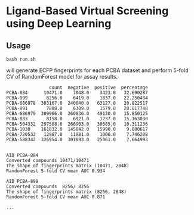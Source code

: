 # Ligand-Based Virtual Screening using Deep Learning

## Usage

```
bash run.sh
```

will generate ECFP fingerprints for each PCBA dataset and
perform 5-fold CV of RandomForest model for assay results.

```
                count  negative  positive  percentage
PCBA-884      10471.0    7048.0    3423.0   32.690287
PCBA-899       8256.0    6419.0    1837.0   22.250484
PCBA-686978  303167.0  240040.0   63127.0   20.822517
PCBA-891       7888.0    6309.0    1579.0   20.017748
PCBA-686979  309966.0  260836.0   49130.0   15.850125
PCBA-883       8158.0    6921.0    1237.0   15.163030
PCBA-504332  297588.0  266903.0   30685.0   10.311236
PCBA-1030    161832.0  145842.0   15990.0    9.880617
PCBA-720532   12987.0   11981.0    1006.0    7.746208
PCBA-588342  326954.0  301893.0   25061.0    7.664993


AID PCBA-884
Converted compounds 10471/10471
The shape of fingerprints matrix (10471, 2048)
RandomForest 5-fold CV mean AUC 0.934

AID PCBA-899
Converted compounds  8256/ 8256
The shape of fingerprints matrix (8256, 2048)
RandomForest 5-fold CV mean AUC 0.871

...
```
